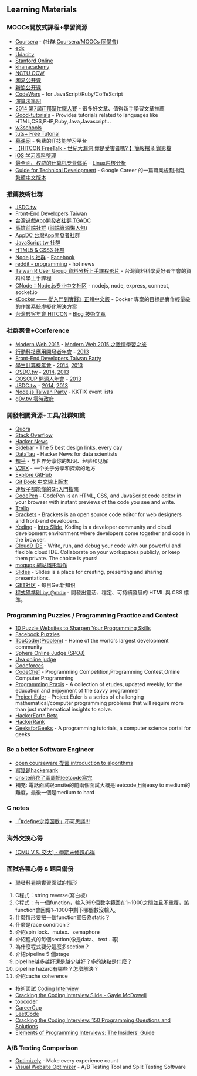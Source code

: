 ## Learning Materials

### MOOCs開放式課程+學習資源

* [Coursera](https://www.coursera.org/) - (社群:[Coursera/MOOCs 同學會](https://www.facebook.com/groups/courserazh/))
* [edx](https://www.edx.org/)
* [Udacity](https://www.udacity.com/)
* [Stanford Online](http://online.stanford.edu/)
* [khanacademy](https://www.khanacademy.org/)
* [NCTU OCW](http://ocw.nctu.edu.tw/index.php)
* [网易公开课](http://open.163.com/)
* [新浪公开课](http://open.sina.com.cn/)
* [CodeWars](http://www.codewars.com/) - for JavaScript/Ruby/CoffeScript
* [演算法筆記](http://www.csie.ntnu.edu.tw/~u91029/index.html)
* [2014 第7屆iT邦幫忙鐵人賽](http://ithelp.ithome.com.tw/ironman7/app/index) - 很多好文章、值得新手學習文章推薦
* [Good-tutorials](http://www.good-tutorials.com/) - Provides tutorials related to languages like HTML,CSS,PHP,Ruby,Java,Javascript...
* [w3schools](http://www.w3schools.com/)
* [tuts+ Free Tutorial](http://code.tutsplus.com/)
* [慕课网](http://www.imooc.com/) - 免费的IT技能学习平台
* [【HITCON FreeTalk - 世紀大漏洞 你是受害者嗎? 】簡報檔 & 錄影檔](http://blog.hitcon.org/2015/01/hitcon-freetalk20150109slides.html)
* [iOS 学习资料整理](https://github.com/Aufree/trip-to-iOS)
* [最全面、权威的计算机专业体系](http://study.163.com/curricula/cs.htm) - [Linux内核分析](http://mooc.study.163.com/course/USTC-1000029000#/info)
* [Guide for Technical Development](https://www.google.com/about/careers/students/guide-to-technical-development.html) -  Google Career 的一篇職業規劃指南, [繁體中文版本](http://buzzorange.com/techorange/2015/05/17/google-engineer-pack/)

### 推薦技術社群

* [JSDC.tw](http://jsdc.tw/)
* [Front-End Developers Taiwan](https://www.facebook.com/groups/521085554595481/)
* [台灣遊戲App開發者社群 TGADC](https://www.facebook.com/groups/tgadc/)
* [高雄前端社群](https://www.facebook.com/groups/358503154261390/) ([前端資源懶人包](https://docs.google.com/document/d/13nK_XY9u5uIleTpSCw88lMupzgCSwXd6j6je44eLhMQ/edit?usp=sharing))
* [AppDC 台灣App開發者社群](https://www.facebook.com/groups/appdc/)
* [JavaScript.tw 社群](https://www.facebook.com/groups/javascript.tw/)
* [HTML5 & CSS3 社群](https://www.facebook.com/groups/htmlfive/)
* [Node.js 社群](http://nodejs.tw/) - [Facebook](https://www.facebook.com/groups/node.js.tw/)
* [reddit - programming](http://www.reddit.com/r/programming/) - hot news
* [Taiwan R User Group 資料分析上手課程影片](http://taiwanrusergroup.github.io/DSC2014Tutorial/) - 台灣資料科學愛好者年會的資料科學上手課程
* [CNode：Node.js专业中文社区](https://cnodejs.org/) - nodejs, node, express, connect, socket.io
* [《Docker —— 從入門到實踐­》正體中文版](http://philipzheng.gitbooks.io/docker_practice/) - Docker 專案的目標是實作輕量級的作業系統虛擬化解決方案
* [台灣駭客年會 HITCON](http://hitcon.org/) - [Blog 技術文章](http://blog.hitcon.org/)

### 社群聚會+Conference

* [Modern Web 2015](http://modernweb.tw/) - [Modern Web 2015 之激情學習之旅](https://www.facebook.com/notes/paul-li/modern-web-2015-%E4%B9%8B%E6%BF%80%E6%83%85%E5%AD%B8%E7%BF%92%E4%B9%8B%E6%97%85/10153197809487211)
* [行動科技應用開發者年會](http://mopcon.org/) - [2013](http://mopcon.org/2013/session.php)
* [Front-End Developers Taiwan Party](http://www.f2e.tw/)
* [學生計算機年會](http://sitcon.org/) - [2014](http://sitcon.org/2014/), [2013](http://sitcon.org/2013/)
* [OSDC.tw](http://osdc.tw/) - [2014](http://osdc.tw/2014/), [2013](http://osdc.tw/2013/)
* [COSCUP 開源人年會](http://coscup.org/) - [2013](http://coscup.org/2013/)
* [JSDC.tw](http://jsdc.tw/) - [2014](http://jsdc.tw/2014/), [2013](http://jsdc.tw/2013/)
* [Node.js Taiwan Party](http://nodejs-tw.kktix.cc/) - KKTIX event lists
* [g0v.tw 零時政府](http://g0v.tw/)

### 開發相關資源+工具/社群知識

* [Quora](https://www.quora.com/)
* [Stack Overflow](http://stackoverflow.com/)
* [Hacker News](https://news.ycombinator.com/)
* [Sidebar](http://sidebar.io/) - The 5 best design links, every day
* [DataTau](http://www.datatau.com/) - Hacker News for data scientists 
* [知乎](http://www.zhihu.com/) - 与世界分享你的知识、经验和见解
* [V2EX](http://v2ex.com/) - 一个关于分享和探索的地方
* [Explore GitHub](https://github.com/explore)
* [Git Book 中文線上版本](http://git-scm.com/book/zh-tw/)
* [連猴子都能懂的Git入門指南](http://backlogtool.com/git-guide/tw/)
* [CodePen](http://codepen.io/) - CodePen is an HTML, CSS, and JavaScript code editor in your browser with instant previews of the code you see and write.
* [Trello](https://trello.com/)
* [Brackets](http://brackets.io/) - Brackets is an open source code editor for web designers and front-end developers.
* [Koding](https://koding.com/) - [Intro Slide](http://www.slideshare.net/clonncd/introduc-koding-201311), Koding is a developer community and cloud development environment where developers come together and code in the browser.
* [Cloud9 IDE](https://c9.io/) - Write, run, and debug your code with our powerful and flexible cloud IDE. Collaborate on your workspaces publicly, or keep them private. The choice is yours!
* [moqups 網站雛形製作](https://moqups.com/)
* [Slides](http://slides.com/) - Slides is a place for creating, presenting and sharing presentations.
* [GET社区](http://get.jobdeer.com/) - 每日Get新知识
* [程式碼準則 by @mdo](http://lisp.es/code-guide/) - 開發出靈活、穩定、可持續發展的 HTML 與 CSS 標準。

### Programming Puzzles / Programming Practice and Contest

* [10 Puzzle Websites to Sharpen Your Programming Skills](http://sixrevisions.com/resources/10-puzzle-websites-to-sharpen-your-programming-skills/)
* [Facebook Puzzles](https://www.facebook.com/careers/puzzles.php)
* [TopCoder](http://www.topcoder.com/)([Problem](http://community.topcoder.com/tc?module=ProblemArchive)) - Home of the world's largest development community
* [Sphere Online Judge (SPOJ)](http://www.spoj.com/problems/classical/)
* [Uva online judge](http://uva.onlinejudge.org/index.php?option=com_onlinejudge&Itemid=8)
* [Codeforces](http://www.codeforces.com/)
* [CodeChef](http://www.codechef.com/) - Programming Competition,Programming Contest,Online Computer Programming 
* [Programming Praxis](http://programmingpraxis.com/) - A collection of etudes, updated weekly, for the education and enjoyment of the savvy programmer
* [Project Euler](https://projecteuler.net) - Project Euler is a series of challenging mathematical/computer programming problems that will require more than just mathematical insights to solve.
* [HackerEarth Beta](http://www.hackerearth.com/)
* [HackerRank](https://www.hackerrank.com/)
* [GeeksforGeeks](http://www.geeksforgeeks.org/) - A programming tutorials, a computer science portal for geeks


### Be a better Software Engineer

* [open courseware 復習 introduction to algorithms](http://ocw.mit.edu/courses/electrical-engineering-and-computer-science/6-006-introduction-to-algorithms-fall-2011/)
* [寫幾題hackerrank](https://www.hackerrank.com/)
* [onsite前花了兩周把leetcode寫完](https://leetcode.com/)
* 補充: 電話面試跟onsite的前兩個面試大概是leetcode上面easy to medium的難度，最後一個是medium to hard

### C notes

* [「#define定義函數」不可思議!!! ](http://www.programmer-club.com.tw/ShowSameTitleN/c/18163.html)

### 海外交換心得

* [[CMU V.S. 交大] - 學期末修課心得](http://heron-article.blogspot.tw/2015/05/cmu-nctu-final.html?m=1)


### 面試各種心得 & 題目備份

* [聯發科暑期實習面試的情形](https://www.facebook.com/groups/ncku.embedded2015/permalink/700980393381782/)

1. C程式：string reverse(寫白板)
2. C程式：有一個function，輸入999個數字範圍在1~1000之間並且不重覆，該function會回傳1~1000中剩下哪個數沒輸入。
3. 什麼情形要把一個function宣告為static？
4. 什麼是race condition？
5. 介紹spin lock、mutex、semaphore
6. 介紹程式的每個section(像是data、 text…等)
7. 為什麼程式要分這麼多section？
8. 介紹pipeline 5 個stage
9. pipeline越多越好還是越少越好？多的缺點是什麼？
10. pipeline hazard有哪些？怎麼解決？
11. 介紹cache coherence

* [技術面試 Coding Interview](https://medium.com/@janetkuo/%E6%8A%80%E8%A1%93%E9%9D%A2%E8%A9%A6-coding-interview-6b88edff7933)
* [Cracking the Coding Interview Silde - Gayle McDowell](http://www.slideshare.net/gayle2/cracking-the-facebook-coding-interview)
* [topcoder](http://www.topcoder.com/)
* [CareerCup](http://www.careercup.com/)
* [LeetCode](https://leetcode.com/)
* [Cracking the Coding Interview: 150 Programming Questions and Solutions](http://www.amazon.com/Cracking-Coding-Interview-Programming-Questions/dp/098478280X)
* [Elements of Programming Interviews: The Insiders' Guide](http://www.amazon.com/Elements-Programming-Interviews-Insiders-Guide/dp/1479274836)

### A/B Testing Comparison

* [Optimizely](https://www.optimizely.com/) - Make every experience count
* [Visual Website Optimizer](https://vwo.com) - A/B Testing Tool and Split Testing Software
